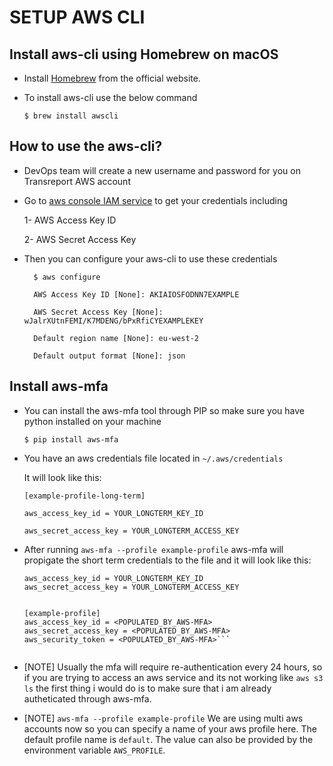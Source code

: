 # SETUP AWS CLI

## Install aws-cli using Homebrew on macOS

- Install [Homebrew](https://brew.sh) from the official website.

- To install aws-cli use the below command

    `$ brew install awscli`

## How to use the aws-cli?

- DevOps team will create a new username and password for you on Transreport AWS account

- Go to [aws console IAM service](https://console.aws.amazon.com/iam/home?#home) to get your credentials including

    1- AWS Access Key ID

    2- AWS Secret Access Key

- Then you can configure your aws-cli to use these credentials


        $ aws configure

        AWS Access Key ID [None]: AKIAIOSFODNN7EXAMPLE

        AWS Secret Access Key [None]: wJalrXUtnFEMI/K7MDENG/bPxRfiCYEXAMPLEKEY

        Default region name [None]: eu-west-2

        Default output format [None]: json
    

## Install aws-mfa

- You can install the aws-mfa tool through PIP so make sure you have python installed on your machine

    `$ pip install aws-mfa`

- You have an aws credentials file located in `~/.aws/credentials`

    It will look like this:

    ```
    [example-profile-long-term]

    aws_access_key_id = YOUR_LONGTERM_KEY_ID

    aws_secret_access_key = YOUR_LONGTERM_ACCESS_KEY
    ```

- After running `aws-mfa --profile example-profile` aws-mfa will propigate the short term credentials to the file and it will look like this:

    ```[example-profile-long-term]
    aws_access_key_id = YOUR_LONGTERM_KEY_ID
    aws_secret_access_key = YOUR_LONGTERM_ACCESS_KEY


    [example-profile]
    aws_access_key_id = <POPULATED_BY_AWS-MFA>
    aws_secret_access_key = <POPULATED_BY_AWS-MFA>
    aws_security_token = <POPULATED_BY_AWS-MFA>```


- [NOTE] Usually the mfa will require re-authentication every 24 hours, so if you are trying to access an aws service and its not working like `aws s3 ls` the first thing i would do is to make sure that i am already autheticated through aws-mfa.


- [NOTE] `aws-mfa --profile example-profile` We are using multi aws accounts now so you can specify a name of your aws profile here. The default profile name is `default`. The value can also be provided by the environment variable `AWS_PROFILE`.